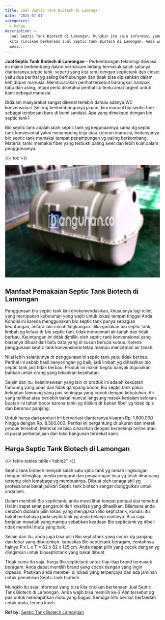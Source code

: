 ```yaml
---
title: Jual Septic Tank Biotech di Lamongan
date: '2025-07-01'
categories:
  - harga
description: >-
  Jual Septic Tank Biotech di Lamongan. Mungkin itu saja informasi yang bisa
  kita rincikan berkenaan Jual Septic Tank Biotech di Lamongan. Anda wajib bisa
  memi...
---
```


**Jual Septic Tank Biotech di Lamongan** – Perkembangan teknologi dewasa ini makin berkembang dalam bermacam bidang termasuk salah satunya diantaranya septic tank. seperti yang kita tahu dengan septictank dan closet yaitu dua perihal yg saling berhubungan dan tidak bisa dipisahkan dalam kehidupan manusia. Membicarakan perihal tersebut barangkali nampak tabu dan asing, tetapi perlu diketahui perihal itu tentu amat urgent untuk kami sebagai manusia.

Didalam masyarakat sangat dikenal terlebih dahulu adanya WC konvensional. Seiring berkembangnnya jaman, kini muncul bio septic tank sebagai terobosan baru di bumi sanitasi. Apa yang dimaksud dengan bio septic tank?

Bio septic tank adalah ialah septic tank yg kegunaannya sama dg septic tank konvesional yakni menampung tinja atau kotoran manusia, bedanyanya bio septic tank memakai tempat penampungan yg paling berkembang. Material tanki memakai fiber yang terbukti paling awet dan lebih kuat dalam penggunaanya.

{{< toc >}}

![Jual Septic Tank Biotech di Lamongan](/images/jual-bio-septictank-36.png)

## Manfaat Pemakaian Septic Tank Biotech di Lamongan

Penggunaan bio septic tank kini direkomendasikan, khususnya lagi toilet yang merupakan kebutuhan yang wajib untuk lokasi tempat tinggal Anda. Kondisi ini karena menggunakan bio septic tank punya sebagian keuntungan, antara lain ramah lingkungan. Jika gunakan bio septic tank, limbah yg keluar dr bio septic tank tidak mencemari air tanah dan tidak berbau. Keuntungan ini tidak dimiliki oleh septic tank konvensional yang biasanya dibuat dari batu bata yang di susun berupa kubus. Karena penggunaan septic tank konvensional tetap mampu mencemari air tanah.

Nilai lebih selanjutnya dr penggunaan bi septic tank yaitu tidak berbau. Perihal ini sebab hasil penyaringan yg baik, jadi limbah yg dihasilkan bio septic tank jadi tidak berbau. Produk ini makin begitu banyak digunakan bahkan untuk orang yang tekankan kesehatan.

Selain dari itu, keistimewaan yang lain dr produk ini adalah kekuatan tamoung yang poas dan tidak gampang bocor. Bio septic tank pakai kekuatan tamoung yang pas sehingga yang cocok dengan kebutuhan. Air yang terlihat atau berlebih bakal muncul langsung masuk kedalam selokan. buatan ini tahan bocor karena tanki yg dibikin dr bahan fiber yg tidak tipis dan berumur panjang.

Untuk harga dari product ini bervariasi diantaranya kisaran Rp. 1.600.000 hingga dengan Rp. 8.500.000. Perihal ini bergantung dr ukuran dan merek produk tersebut. Material ini bisa dihasilkan dengan berbelanja online atau di pusat perbelanjaan dan toko bangunan terdekat kami.

## Harga Septic Tank Biotech di Lamongan

{{< table-tables table="table2" >}}

Septic tank biotech menjadi salah satu sptic tank yg ramah lingkungan dengan dilengkapi media pengurai dan penyaringan tinja yg telah dirancang tertentu oleh lemabaga yg membuatnya. Dibuat oleh tenaga ahli yg professional bakal jadikan Septic tank biotech sangat diunggulkan untuk anda beli.

Dalam membeli Bio septictank, anda mesti lihat tempat penjual alat tersebut. Hal ini dapat amat pengaruhi dari kwalitas yang dihasilkan. Bilamana anda ceroboh didalam pilih lokasi yang menjajakan Bio septictank, kondisi itu bakal berbahaya pada septictank yg anda belanja nantinya. Bisa saja berjalan masalah yang mampu sebabkan keadaan Bio septictank yg dibeli tidak memiliki mutu yang baik.

Selain dari itu, anda juga bisa pilih Bio septictank yang cocok dg panjang dan lebar yang dibutuhkan. kapasitas Bio septictank beragam, contohnya halnya P x L x T = 82 x 82 x 125 cm. Anda dapat pilih yang cocok dengan yg diinginkan untuk bioseptictank yang bakal dibuat.

Tidak cuma itu saja, harga Bio septictank untuk tiap-tiap brand termasuk beragam. Anda dapat memilih brand yang cocok dengan yang ingin dipesan. Pastikan anda membeli di lokasi yang terpercaya dan ada jaminan untuk pemeblian Septic tank biotech.

Mungkin itu saja informasi yang bisa kita rincikan berkenaan Jual Septic Tank Biotech di Lamongan. Anda wajib bisa memilih ke-2 Alat tersebut dg pas untuk mendapatkan mutu yang bagus. Semoga Info berikut berfaedah untuk anda, terima kasih.

**Ref by:** [Septic Tank Biotech Lamongan](https://id.wikipedia.org/wiki/Septic)
